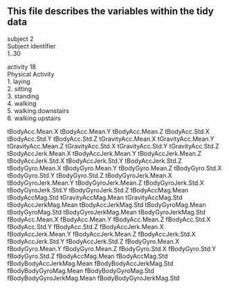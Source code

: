 ## This file describes the variables within the tidy data ##

subject 2   
	Subject identifier   
		1..30   
   
activity 18   
	Physical Activity   
		1. laying   
		2. sitting   
		3. standing   
		4. walking   
		5. walking.downstairs   
		6. walking.upstairs   
   
tBodyAcc.Mean.X
tBodyAcc.Mean.Y
tBodyAcc.Mean.Z
tBodyAcc.Std.X
tBodyAcc.Std.Y
tBodyAcc.Std.Z
tGravityAcc.Mean.X
tGravityAcc.Mean.Y
tGravityAcc.Mean.Z
tGravityAcc.Std.X
tGravityAcc.Std.Y
tGravityAcc.Std.Z
tBodyAccJerk.Mean.X
tBodyAccJerk.Mean.Y
tBodyAccJerk.Mean.Z
tBodyAccJerk.Std.X
tBodyAccJerk.Std.Y
tBodyAccJerk.Std.Z
tBodyGyro.Mean.X
tBodyGyro.Mean.Y
tBodyGyro.Mean.Z
tBodyGyro.Std.X
tBodyGyro.Std.Y
tBodyGyro.Std.Z
tBodyGyroJerk.Mean.X
tBodyGyroJerk.Mean.Y
tBodyGyroJerk.Mean.Z
tBodyGyroJerk.Std.X
tBodyGyroJerk.Std.Y
tBodyGyroJerk.Std.Z
tBodyAccMag.Mean
tBodyAccMag.Std
tGravityAccMag.Mean
tGravityAccMag.Std
tBodyAccJerkMag.Mean
tBodyAccJerkMag.Std
tBodyGyroMag.Mean
tBodyGyroMag.Std
tBodyGyroJerkMag.Mean
tBodyGyroJerkMag.Std
fBodyAcc.Mean.X
fBodyAcc.Mean.Y
fBodyAcc.Mean.Z
fBodyAcc.Std.X
fBodyAcc.Std.Y
fBodyAcc.Std.Z
fBodyAccJerk.Mean.X
fBodyAccJerk.Mean.Y 
fBodyAccJerk.Mean.Z
fBodyAccJerk.Std.X
fBodyAccJerk.Std.Y
fBodyAccJerk.Std.Z
fBodyGyro.Mean.X
fBodyGyro.Mean.Y
fBodyGyro.Mean.Z
fBodyGyro.Std.X
fBodyGyro.Std.Y 
fBodyGyro.Std.Z
fBodyAccMag.Mean
fBodyAccMag.Std
fBodyBodyAccJerkMag.Mean
fBodyBodyAccJerkMag.Std
fBodyBodyGyroMag.Mean
fBodyBodyGyroMag.Std
fBodyBodyGyroJerkMag.Mean
fBodyBodyGyroJerkMag.Std
